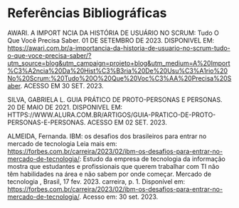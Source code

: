 # Referências Bibliográficas

AWARI. A IMPORT NCIA DA HISTÓRIA DE USUÁRIO NO SCRUM: Tudo O Que Você Precisa Saber. 01 DE SETEMBRO DE 2023. DISPONIVEL EM: https://awari.com.br/a-importancia-da-historia-de-usuario-no-scrum-tudo-o-que-voce-precisa-saber/?utm_source=blog&utm_campaign=projeto+blog&utm_medium=A%20Import%C3%A2ncia%20Da%20Hist%C3%B3ria%20De%20Usu%C3%A1rio%20No%20Scrum:%20Tudo%20O%20Que%20Voc%C3%AA%20Precisa%20Saber. ACESSO EM 30 SET. 2023.

SILVA, GABRIELA L. GUIA PRÁTICO DE PROTO-PERSONAS E PERSONAS. 20 DE MAIO DE 2021. DISPONIVEL EM: HTTPS://WWW.ALURA.COM.BR/ARTIGOS/GUIA-PRATICO-DE-PROTO-PERSONAS-E-PERSONAS. ACESSO EM 02 SET. 2023.

ALMEIDA, Fernanda. IBM: os desafios dos brasileiros para entrar no mercado de tecnologia  Leia mais em: https://forbes.com.br/carreira/2023/02/ibm-os-desafios-para-entrar-no-mercado-de-tecnologia/: Estudo da empresa de tecnologia da informação mostra que estudantes e profissionais que querem trabalhar com TI não têm habilidades na área e não sabem por onde começar. Mercado de tecnologia  , Brasil, 17 fev. 2023. carreira, p. 1. Disponível em: https://forbes.com.br/carreira/2023/02/ibm-os-desafios-para-entrar-no-mercado-de-tecnologia/. Acesso em: 30 set. 2023.